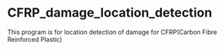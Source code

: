 # CFRP_damage_location_detection

This program is for location detection of damage for CFRP(Carbon Fibre Reinforced Plastic)
